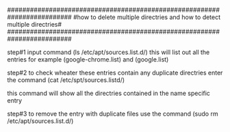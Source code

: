 #########################################################################
#how to delete multiple directries and how to detect multiple directries#
######################################################################### 

step#1
input command (ls /etc/apt/sources.list.d/)
this will list out all the entries for example (google-chrome.list) and (google.list)

step#2
to check wheater these entries contain any duplicate directries enter the command 
(cat /etc/spt/sources.listd/<entry name>)

this command will show all the directries contained in the name specific entry

step#3
to remove the entry with duplicate files use the command
(sudo rm /etc/apt/sources.list.d/<entry name>)



